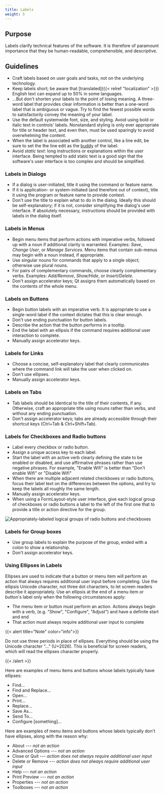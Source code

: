 ```yaml
---
title: Labels
weight: 5
---
```


Purpose
-------

Labels clarify technical features of the software. It is therefore of
paramount importance that they be human-readable, comprehensible, and
descriptive.

Guidelines
----------

-   Craft labels based on user goals and tasks, not on the underlying
    technology.
-   Keep labels short; be aware that
    [translated]({{< relref "localization" >}}) English text can expand up to 50% in
    some languages.
-   ...But don't shorten your labels to the point of losing meaning. A
    three-word label that provides clear information is better than a
    one-word label that is ambiguous or vague. Try to find the fewest
    possible words to satisfactorily convey the meaning of your label.
-   Use the default systemwide font, size, and styling. Avoid using bold
    or italic text in controls' labels. Nonstandard styling is only
    ever appropriate for title or header text, and even then, must be
    used sparingly to avoid overwhelming the content.
-   When the label is associated with another control, like a line edit,
    be sure to set the the line edit as the
    [buddy](https://doc.qt.io/qt-5/qlabel.html#setBuddy) of the label.
-   Avoid *static text*: long instructions or explanations within the
    user interface. Being tempted to add static text is a good sign that
    the software's user interface is too complex and should be
    simplified.

### Labels in Dialogs

-   If a dialog is user-initiated, title it using the command or feature
    name.
-   If it is application- or system-initiated (and therefore out of
    context), title it using the program or feature name to provide
    context.
-   Don't use the title to explain what to do in the dialog. Ideally
    this should be self-explanatory; if it is not, consider simplifying
    the dialog's user interface. If absolutely necessary, instructions
    should be provided with labels in the dialog itself.

### Labels in Menus

-   Begin menu items that perform actions with imperative verbs,
    followed up with a noun if additional clarity is warranted.
    Examples: *Save*, *Change User*, or *Manage Services*. Menu items
    that contain sub-menus may begin with a noun instead, if
    appropriate.
-   Use singular nouns for commands that apply to a single object;
    otherwise use plural nouns.
-   For pairs of complementary commands, choose clearly complementary
    verbs. Examples: *Add/Remove*, *Show/Hide*, or *Insert/Delete*.
-   Don't assign accelerator keys; Qt assigns them automatically based
    on the contents of the whole menu.

### Labels on Buttons

-   Begin button labels with an imperative verb. It is appropriate to
    use a single-word label if the context dictates that this is clear
    enough.
-   Don't use ending punctuation for button labels.
-   Describe the action that the button performs in a tooltip.
-   End the label with an ellipsis if the command requires additional
    user interaction to complete.
-   Manually assign accelerator keys.

### Labels for Links

-   Choose a concise, self-explanatory label that clearly communicates
    where the command link will take the user when clicked on.
-   Don't use ellipses.
-   Manually assign accelerator keys.

### Labels on Tabs

-   Tab labels should be identical to the title of their contents, if
    any. Otherwise, craft an appropriate title using nouns rather than
    verbs, and without any ending punctuation.
-   Don't assign accelerator keys; tabs are already accessible through
    their shortcut keys (Ctrl+Tab & Ctrl+Shift+Tab).

### Labels for Checkboxes and Radio buttons

-   Label every checkbox or radio button.
-   Assign a unique access key to each label.
-   Start the label with an active verb clearly defining the state to be
    enabled or disabled, and use affirmative phrases rather than use
    negative phrases. For example, "Enable Wifi" is better than
    "Don't enable Wifi" or "Disable Wifi"
-   When there are multiple adjacent related checkboxes or radio
    buttons, focus their label text on the differences between the
    options, and try to keep the labels all roughly the same length.
-   Manually assign accelerator keys.
-   When using a FormLayout-style user interface, give each logical
    group of checkboxes or radio buttons a label to the left of the
    first one that to provide a title or action directive for the group.

![Appropriately-labeled logical groups of radio buttons and
checkboxes](/hig/dolphin-settings-dialog.png)

### Labels for Group boxes

-   Use group labels to explain the purpose of the group, ended with a
    colon to show a relationship.
-   Don't assign accelerator keys.

### Using Ellipses in Labels

Ellipses are used to indicate that a button or menu item will perform an
action that always requires additional user input before completing. Use
the ellipsis Unicode character, not three dot characters, to let screen
readers describe it appropriately. Use an ellipsis at the end of a menu
item or button's label only when the following circumstances apply:

-   The menu item or button must perform an action. Actions always
    begin with a verb, (e.g. "Show", "Configure", "Adjust") and
    have a definite start and end
-   That action must always require additional user input to complete

{{< alert title="Note" color="info">}}

Do not use three periods in place of ellipses. Everything should be
using the Unicode character “…” (U+2026). This is beneficial for
screen readers, which will read the ellipses character properly.

{{< /alert >}}

Here are examples of menu items and buttons whose labels typically have
ellipses:

-   Find…
-   Find and Replace…
-   Open…
-   Print…
-   Replace…
-   Save As…
-   Send To…
-   Configure [something]…

Here are examples of menu items and buttons whose labels typically
don't have ellipses, along with the reason why:

-   About --- *not an action*
-   Advanced Options --- *not an action*
-   Close or Quit --- *action does not always require additional user
    input*
-   Delete or Remove --- *action does not always require additional
    user input*
-   Help --- *not an action*
-   Print Preview --- *not an action*
-   Properties --- *not an action*
-   Toolboxes --- *not an action*
